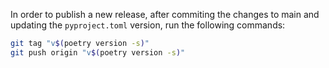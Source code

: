 In order to publish a new release, after commiting the changes to main and updating the `pyproject.toml` version, run the following commands:

```bash
git tag "v$(poetry version -s)"
git push origin "v$(poetry version -s)"
```